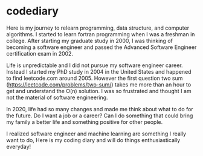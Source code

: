 # codediary

Here is my journey to relearn programming, data structure, and computer algorithms. I started to learn fortran programming when I was a freshman in college. After starting my graduate study in 2000, I was thinking of becoming a software engineer and passed the Advanced Software Engineer certification exam in 2002.

Life is unpredictable and I did not pursue my software engineer career. Instead I started my PhD study in 2004 in the United States and happened to find leetcode.com around 2005. However the first question two sum (https://leetcode.com/problems/two-sum/) takes me more than an hour to get and understand the O(n) solution. I was so frustrated and thought I am not the material of software engineering.

In 2020, life had so many changes and made me think about what to do for the future. Do I want a job or a career? Can I do something that could bring my family a better life and something positive for other people. 

I realized software engineer and machine learning are something I really want to do, Here is my coding diary and will do things enthusiastically everyday!
